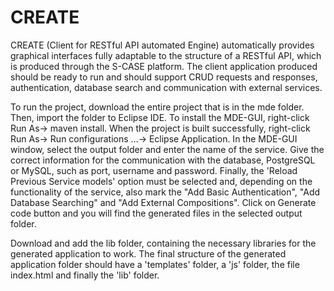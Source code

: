 # CREATE

CREATE (Client for RESTful API automated Engine) automatically provides graphical interfaces fully adaptable to the structure of a RESTful API, which is produced through the S-CASE platform. The client application produced should be ready to run and should support CRUD requests and responses, authentication, database search and communication with external services.

To run the project, download the entire project that is in the mde folder. Then, import the folder to Eclipse IDE. To install the MDE-GUI, right-click Run As-> maven install. When the project is built successfully, right-click Run As-> Run configurations ...-> Eclipse Application. In the MDE-GUI window, select the output folder and enter the name of the service. Give the correct information for the communication with the database, PostgreSQL or MySQL, such as port, username and password. Finally, the 'Reload Previous Service models' option must be selected and, depending on the functionality of the service, also mark the "Add Basic Authentication", "Add Database Searching" and "Add External Compositions". Click on Generate code button and you will find the generated files in the selected output folder.

Download and add the lib folder, containing the necessary libraries for the generated application to work. The final structure of the generated application folder should have a 'templates' folder, a 'js' folder, the file index.html and finally the 'lib' folder.
